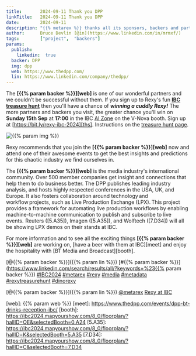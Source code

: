 ```yaml
---
title:       2024-09-11 Thank you DPP
linkTitle:   2024-09-11 Thank you DPP
date:        2024-09-11
description: "{{% metarex %}} thanks all its sponsors, backers and partners"
author:      Bruce Devlin [@in](https://www.linkedin.com/in/mrmxf/)
tags:        ["project",  "backers"]
params:
  publish:
    linkedin:  true
  backer: DPP
  img: dpp
  web: https://www.thedpp.com/
  lin: https://www.linkedin.com/company/thedpp/
---
```


The **[{{% param backer %}}][web]** is one of our wonderful partners and we
couldn’t be successful without them. If you sign up to Rexy's fun **[IBC
treasure hunt][ths]** then you'll have a chance of ***winning a cuddly Rexy!***
The more partners and backers you visit, the greater chance you'll win on
**Sunday 15th Sep** at **17:00** in the IBC [AI Zone][rxydraw] on the V-Nova
booth. Sign up at [https://bit.ly/rexy-ibc-2024][ths]. Instructions on the
[treasure hunt page][thp].

<img  class="ui centered large bordered rounded image" src="featured-{{% param img
%}}.jpg" alt="{{% param img %}}">

Rexy recommends that you join the **[{{% param backer %}}][web]** now and
attend one of their awesome events to get the best insights and predictions for
this chaotic industry we find ourselves in.

The **[{{% param backer %}}][web]** is the media industry's international
community. Over 500 member companies get insight and connections that help them
to do business better. The DPP publishes leading industry analysis, and hosts
highly respected conferences in the USA, UK, and Europe. It also fosters
collaboration around technology and workflow projects, such as Live Production
Exchange (LPX). This project provides a framework for automating live
production workflows by enabling machine-to-machine communication to publish
and subscribe to live events.  Reuters ([5.A35]), Imagen ([5.A35]), and
Wolftech ([7.D34]) will all be showing LPX demos on their stands at IBC.

For more information and to see all the exciting things **[{{% param backer
%}}][web]** are working on, [have a beer with them at IBC][meet] and enjoy
the hospitality with [BT Media and Broadcast][booth].

[@{{% param backer %}}]({{% param lin %}})
[#{{% param backer %}}](https://www.linkedin.com/search/results/all/?keywords=%23{{% param backer %}})
[#IBC2024](https://www.linkedin.com/search/results/all/?keywords=%23IBC2024)
[#metarex](https://www.linkedin.com/search/results/all/?keywords=%23metarex)
[#rexy](https://www.linkedin.com/search/results/all/?keywords=%23rexy)
[#media](https://www.linkedin.com/search/results/all/?keywords=%23media)
[#metadata](https://www.linkedin.com/search/results/all/?keywords=%23metadata)
[#rexytreasurehunt](https://www.linkedin.com/search/results/all/?keywords=%23rexytreasurehunt)
[#dinorexy](https://www.linkedin.com/search/results/all/?keywords=%23dinorexy)

<i class="linkedin icon"></i>[@{{% param backer %}}]({{% param lin %}})
<i class="linkedin icon"></i>[@metarex][limrx]
<i class="linkedin icon"></i>[Rexy at IBC][lirxy]

[web]:    {{% param web %}}
[meet]:   https://www.thedpp.com/events/dpp-bt-drinks-reception-ibc/
[booth]:  https://ibc2024.mapyourshow.com/8_0/floorplan/?hallID=OE&selectedBooth=0.A24
[5.A35]:  https://ibc2024.mapyourshow.com/8_0/floorplan/?hallID=K&selectedBooth=5.A35
[7.D34]:  https://ibc2024.mapyourshow.com/8_0/floorplan/?hallID=C&selectedBooth=7.D34

[limrx]:   https://uk.linkedin.com/company/metarex-media
[lirxy]:   https://www.linkedin.com/search/results/all/?keywords=%23ibc2024%20%23metarex%20%23rexy
[rxydraw]: https://ibc2024.mapyourshow.com/8_0/floorplan/?st=keyword&hallID=J&sv=V-NOVA&selectedBooth=14.AI03
[ths]:     https://bit.ly/rexy-ibc-2024
[thp]:     /project/treasure-hunt/
